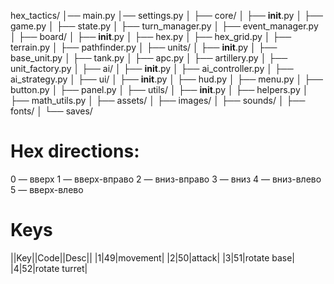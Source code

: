 hex_tactics/
│── main.py
│── settings.py
│
├── core/
│   ├── __init__.py
│   ├── game.py
│   ├── state.py
│   ├── turn_manager.py
│   ├── event_manager.py
│
├── board/
│   ├── __init__.py
│   ├── hex.py
│   ├── hex_grid.py
│   ├── terrain.py
│   ├── pathfinder.py
│
├── units/
│   ├── __init__.py
│   ├── base_unit.py
│   ├── tank.py
│   ├── apc.py
│   ├── artillery.py
│   ├── unit_factory.py
│
├── ai/
│   ├── __init__.py
│   ├── ai_controller.py
│   ├── ai_strategy.py
│
├── ui/
│   ├── __init__.py
│   ├── hud.py
│   ├── menu.py
│   ├── button.py
│   ├── panel.py
│
├── utils/
│   ├── __init__.py
│   ├── helpers.py
│   ├── math_utils.py
│
├── assets/
│   ├── images/
│   ├── sounds/
│   ├── fonts/
│
└── saves/

# Hex directions:
0 — вверх
1 — вверх-вправо
2 — вниз-вправо
3 — вниз
4 — вниз-влево
5 — вверх-влево

# Keys
||Key||Code||Desc||
|1|49|movement|
|2|50|attack|
|3|51|rotate base|
|4|52|rotate turret|
